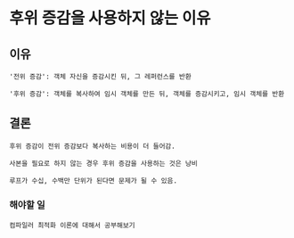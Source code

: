 # 후위 증감을 사용하지 않는 이유

## 이유
```
'전위 증감': 객체 자신을 증감시킨 뒤, 그 레퍼런스를 반환
```
```
'후위 증감': 객체를 복사하여 임시 객체를 만든 뒤, 객체를 증감시키고, 임시 객체를 반환
```

## 결론
```
후위 증감이 전위 증감보다 복사하는 비용이 더 들어감.

사본을 필요로 하지 않는 경우 후위 증감을 사용하는 것은 낭비

루프가 수십, 수백만 단위가 된다면 문제가 될 수 있음.
```

### 해야할 일
```
컴파일러 최적화 이론에 대해서 공부해보기
```